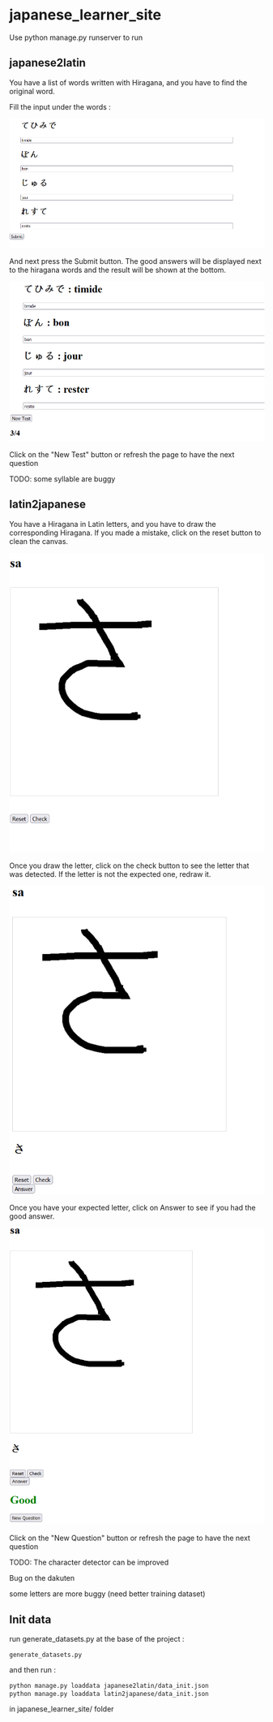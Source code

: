 
# japanese_learner_site

Use python manage.py runserver to run

## japanese2latin

You have a list of words written with Hiragana, and you have to find the original word.

Fill the input under the words :

![Alt text](README_img/fill_j2l.png)

And next press the Submit button. The good answers will be displayed next to the hiragana words and the result will be shown at the bottom.

![Alt text](README_img/answer_j2l.png)

Click on the "New Test" button or refresh the page to have the next question

TODO: some syllable are buggy


## latin2japanese

You have a Hiragana in Latin letters, and you have to draw the corresponding Hiragana. If you made a mistake, click on the reset button to clean the canvas.

![Alt text](README_img/draw_l2j.png)

Once you draw the letter, click on the check button to see the letter that was detected. If the letter is not the expected one, redraw it.


![Alt text](README_img/check_l2j.png)

Once you have your expected letter, click on Answer to see if you had the good answer.

![Alt text](README_img/answer_l2j.png)

Click on the "New Question" button or refresh the page to have the next question

TODO: The character detector can be improved 

Bug on the dakuten

some letters are more buggy (need better training dataset)

## Init data

run generate_datasets.py at the base of the project :

```
generate_datasets.py
```

and then run :

```
python manage.py loaddata japanese2latin/data_init.json
python manage.py loaddata latin2japanese/data_init.json
```

in japanese_learner_site/ folder



